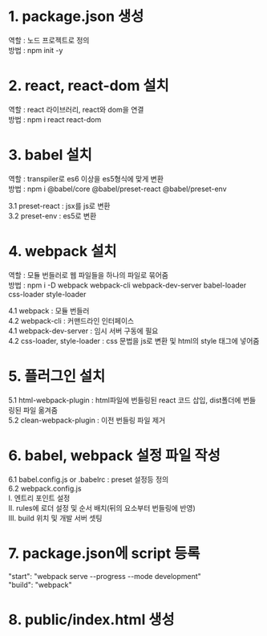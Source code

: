 # 1. package.json 생성
역할 : 노드 프로젝트로 정의  
방법 : npm init -y  

# 2. react, react-dom 설치
역할 : react 라이브러리, react와 dom을 연결  
방법 : npm i react react-dom  

# 3. babel 설치
역할 : transpiler로 es6 이상을 es5형식에 맞게 변환  
방법 : npm i @babel/core @babel/preset-react @babel/preset-env  

3.1 preset-react : jsx를 js로 변환  
3.2 preset-env : es5로 변환  

# 4. webpack 설치
역할 : 모듈 번들러로 웹 파일들을 하나의 파일로 묶어줌  
방법 : npm i -D webpack webpack-cli webpack-dev-server babel-loader css-loader style-loader  

4.1 webpack : 모듈 번들러  
4.2 webpack-cli : 커맨드라인 인터페이스  
4.1 webpack-dev-server : 임시 서버 구동에 필요  
4.2 css-loader, style-loader : css 문법을 js로 변환 및 html의 style 태그에 넣어줌  

# 5. 플러그인 설치
5.1 html-webpack-plugin : html파일에 번들링된 react 코드 삽입, dist폴더에 번들링된 파일 옮겨줌  
5.2 clean-webpack-plugin : 이전 번들링 파일 제거  

# 6. babel, webpack 설정 파일 작성
6.1 babel.config.js or .babelrc : preset 설정등 정의  
6.2 webpack.config.js  
I. 엔트리 포인트 설정  
II. rules에 로더 설정 및 순서 배치(뒤의 요소부터 번들링에 반영)  
III. build 위치 및 개발 서버 셋팅  

# 7. package.json에 script 등록
"start": "webpack serve --progress --mode development"  
"build": "webpack"  

# 8. public/index.html 생성